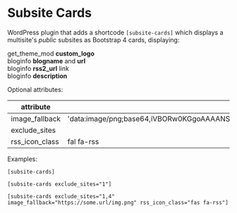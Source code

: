 # Subsite Cards


WordPress plugin that adds a shortcode `[subsite-cards]` which displays a multisite's *public* subsites as Bootstrap 4 cards, displaying:

get_theme_mod **custom_logo**<br>
bloginfo **blogname** and **url**<br>
bloginfo **rss2_url** link<br>
bloginfo **description**

Optional attributes:

attribute | default value | example
--- | --- | ---
image_fallback | 'data:image/png;base64,iVBORw0KGgoAAAANSUhEUgAAAAEAAAABCAYAAAAfFcSJAAAADUlEQVQImWPImXXyPwAGFALPyD6HvAAAAABJRU5ErkJggg==' | image_fallback="https://some.url/img.png"
exclude_sites | | exclude_sites="1,5"
rss_icon_class | fal fa-rss | rss_icon_class="fas fa-rss-square"

Examples:

`[subsite-cards]`

`[subsite-cards exclude_sites="1"]`

`[subsite-cards exclude_sites="1,4" image_fallback="https://some.url/img.png" rss_icon_class="fas fa-rss"]`
